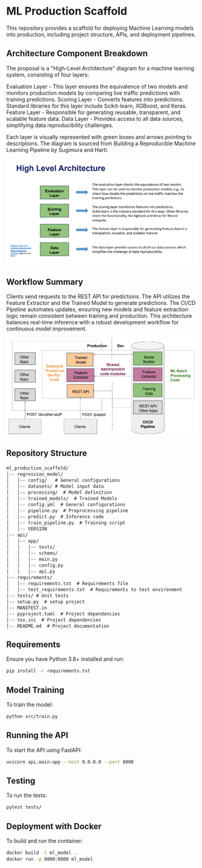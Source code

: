 # ML Production Scaffold

This repository provides a scaffold for deploying Machine Learning models into production, including project structure, APIs, and deployment pipelines.

## Architecture Component Breakdown

The proposal is a "High-Level Architecture" diagram for a machine learning system, consisting of four layers:

Evaluation Layer - This layer ensures the equivalence of two models and monitors production models by comparing live traffic predictions with training predictions.
Scoring Layer - Converts features into predictions. Standard libraries for this layer include Scikit-learn, XGBoost, and Keras.
Feature Layer - Responsible for generating reusable, transparent, and scalable feature data.
Data Layer - Provides access to all data sources, simplifying data reproducibility challenges.

Each layer is visually represented with green boxes and arrows pointing to descriptions. The diagram is sourced from Building a Reproducible Machine Learning Pipeline by Sugimura and Hartl.

![Alt text](arch-breakdown.png)

## Workflow Summary

Clients send requests to the REST API for predictions. The API utilizes the Feature Extractor and the Trained Model to generate predictions. The CI/CD Pipeline automates updates, ensuring new models and feature extraction logic remain consistent between training and production. This architecture balances real-time inference with a robust development workflow for continuous model improvement.

![Alt text](arch-diagram.png)

## Repository Structure

```
ml_production_scaffold/
│-- regression_model/
│   │-- config/   # General configurations
│   │-- datasets/ # Model input data
│   │-- processing/  # Model definition
│   │-- trained_models/  # Trained Models
│   │-- config.yml  # General configurations
│   │-- pipeline.py  # Preprocessing pipeline
│   │-- predict.py  # Inference code
│   │-- train_pipeline.py  # Training script
│   │-- VERSION
│-- api/
│   │-- app/
│   │   │-- tests/
│   │   │-- schems/
│   │   │-- main.py
│   │   │-- config.py
│   │   │-- api.py
│-- requirements/
│   │-- requirements.txt  # Requirements file
│   │-- test_requirements.txt  # Requirements to test environment
│-- tests/ # Unit tests
│-- setup.py  # setup project
│-- MANIFEST.in
│-- pyproject.toml  # Project dependencies
│-- tox.ini  # Project dependencies
│-- README.md  # Project documentation
```

## Requirements

Ensure you have Python 3.8+ installed and run:
```sh
pip install -r requirements.txt
```

## Model Training

To train the model:
```sh
python src/train.py
```

## Running the API

To start the API using FastAPI:
```sh
uvicorn api.main:app --host 0.0.0.0 --port 8000
```

## Testing

To run the tests:
```sh
pytest tests/
```

## Deployment with Docker

To build and run the container:
```sh
docker build -t ml_model .
docker run -p 8000:8000 ml_model
```
